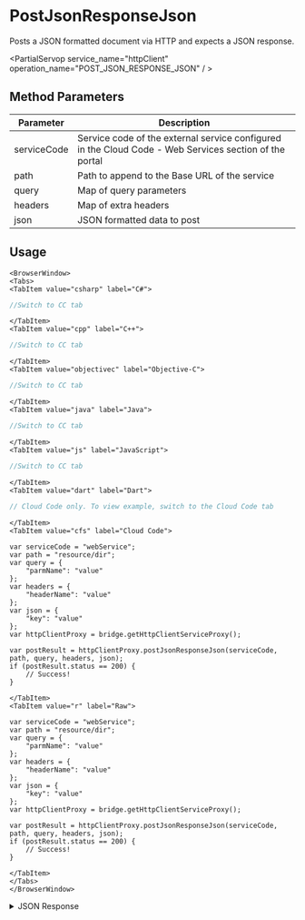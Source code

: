 # PostJsonResponseJson

Posts a JSON formatted document via HTTP and expects a JSON response.

<PartialServop service_name="httpClient" operation_name="POST_JSON_RESPONSE_JSON" / >

## Method Parameters
Parameter | Description
--------- | -----------
serviceCode | Service code of the external service configured in the Cloud Code - Web Services section of the portal
path | Path to append to the Base URL of the service
query | Map of query parameters
headers | Map of extra headers
json | JSON formatted data to post

## Usage

```mdx-code-block
<BrowserWindow>
<Tabs>
<TabItem value="csharp" label="C#">
```

```csharp
//Switch to CC tab
```

```mdx-code-block
</TabItem>
<TabItem value="cpp" label="C++">
```

```cpp
//Switch to CC tab
```

```mdx-code-block
</TabItem>
<TabItem value="objectivec" label="Objective-C">
```

```objectivec
//Switch to CC tab
```

```mdx-code-block
</TabItem>
<TabItem value="java" label="Java">
```

```java
//Switch to CC tab
```

```mdx-code-block
</TabItem>
<TabItem value="js" label="JavaScript">
```

```javascript
//Switch to CC tab
```

```mdx-code-block
</TabItem>
<TabItem value="dart" label="Dart">
```

```dart
// Cloud Code only. To view example, switch to the Cloud Code tab
```

```mdx-code-block
</TabItem>
<TabItem value="cfs" label="Cloud Code">
```

```cfscript
var serviceCode = "webService";
var path = "resource/dir";
var query = {
    "parmName": "value"
};
var headers = {
    "headerName": "value"
};
var json = {
    "key": "value"
};
var httpClientProxy = bridge.getHttpClientServiceProxy();

var postResult = httpClientProxy.postJsonResponseJson(serviceCode, path, query, headers, json);
if (postResult.status == 200) {
    // Success!
}
```

```mdx-code-block
</TabItem>
<TabItem value="r" label="Raw">
```

```cfscript
var serviceCode = "webService";
var path = "resource/dir";
var query = {
    "parmName": "value"
};
var headers = {
    "headerName": "value"
};
var json = {
    "key": "value"
};
var httpClientProxy = bridge.getHttpClientServiceProxy();

var postResult = httpClientProxy.postJsonResponseJson(serviceCode, path, query, headers, json);
if (postResult.status == 200) {
    // Success!
}
```

```mdx-code-block
</TabItem>
</Tabs>
</BrowserWindow>
```

<details>
<summary>JSON Response</summary>

```json
{
    "status": 200,
    "data": {
        "statusCode": 200,
        "json": {
            "key": "value"
        }
    }
}
```
</details>

